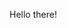 Hello there!

<!---
MeSeurus/MeSeurus is a ✨ special ✨ repository because its `README.md` (this file) appears on your GitHub profile.
You can click the Preview link to take a look at your changes.
--->
